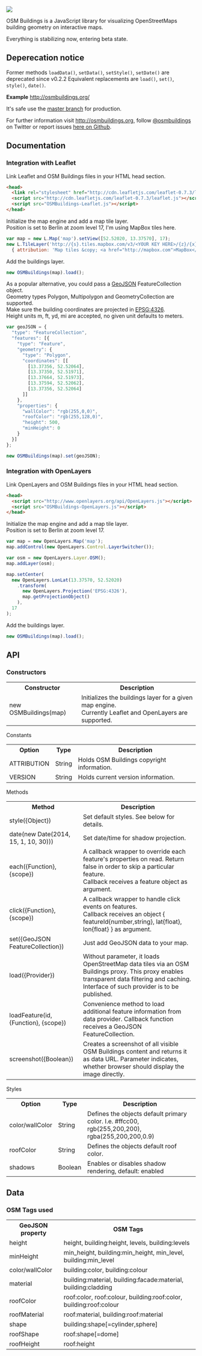 <img src="http://osmbuildings.org/logo.png"/>

OSM Buildings is a JavaScript library for visualizing OpenStreetMaps building geometry on interactive maps.

Everything is stabilizing now, entering beta state.

## Deperecation notice

Former methods `loadData()`, `setData()`, `setStyle()`, `setDate()` are deprecated since v0.2.2
Equivalent replacements are `load()`, `set()`, `style()`, `date()`.


**Example** http://osmbuildings.org/

It's safe use the [master branch](https://github.com/kekscom/osmbuildings/tree/master/dist/) for production.

For further information visit http://osmbuildings.org, follow [@osmbuildings](https://twitter.com/osmbuildings/) on Twitter or report issues [here on Github](https://github.com/kekscom/osmbuildings/issues/).


## Documentation

### Integration with Leaflet

Link Leaflet and OSM Buildings files in your HTML head section.

~~~ html
<head>
  <link rel="stylesheet" href="http://cdn.leafletjs.com/leaflet-0.7.3/leaflet.css">
  <script src="http://cdn.leafletjs.com/leaflet-0.7.3/leaflet.js"></script>
  <script src="OSMBuildings-Leaflet.js"></script>
</head>
~~~

Initialize the map engine and add a map tile layer.<br>
Position is set to Berlin at zoom level 17, I'm using MapBox tiles here.

~~~ javascript
var map = new L.Map('map').setView([52.52020, 13.37570], 17);
new L.TileLayer('http://{s}.tiles.mapbox.com/v3/<YOUR KEY HERE>/{z}/{x}/{y}.png',
  { attribution: 'Map tiles &copy; <a href="http://mapbox.com">MapBox</a>', maxZoom: 17 }).addTo(map);
~~~

Add the buildings layer.

~~~ javascript
new OSMBuildings(map).load();
~~~

As a popular alternative, you could pass a <a href="http://www.geojson.org/geojson-spec.html">GeoJSON</a> FeatureCollection object.<br>
Geometry types Polygon, Multipolygon and GeometryCollection are supported.<br>
Make sure the building coordinates are projected in <a href="http://spatialreference.org/ref/epsg/4326/">EPSG:4326</a>.<br>
Height units m, ft, yd, mi are accepted, no given unit defaults to meters.

~~~ javascript
var geoJSON = {
  "type": "FeatureCollection",
  "features": [{
    "type": "Feature",
    "geometry": {
      "type": "Polygon",
      "coordinates": [[
        [13.37356, 52.52064],
        [13.37350, 52.51971],
        [13.37664, 52.51973],
        [13.37594, 52.52062],
        [13.37356, 52.52064]
      ]]
    },
    "properties": {
      "wallColor": "rgb(255,0,0)",
      "roofColor": "rgb(255,128,0)",
      "height": 500,
      "minHeight": 0
    }
  }]
};

new OSMBuildings(map).set(geoJSON);
~~~


### Integration with OpenLayers

Link OpenLayers and OSM Buildings files in your HTML head section.

~~~ html
<head>
  <script src="http://www.openlayers.org/api/OpenLayers.js"></script>
  <script src="OSMBuildings-OpenLayers.js"></script>
</head>
~~~

Initialize the map engine and add a map tile layer.<br>
Position is set to Berlin at zoom level 17.

~~~ javascript
var map = new OpenLayers.Map('map');
map.addControl(new OpenLayers.Control.LayerSwitcher());

var osm = new OpenLayers.Layer.OSM();
map.addLayer(osm);

map.setCenter(
  new OpenLayers.LonLat(13.37570, 52.52020)
    .transform(
      new OpenLayers.Projection('EPSG:4326'),
      map.getProjectionObject()
    ),
  17
);
~~~

Add the buildings layer.

~~~ javascript
new OSMBuildings(map).load();
~~~


## API

### Constructors

<table>
<tr>
<th>Constructor</th>
<th>Description</th>
</tr>

<tr>
<td>new OSMBuildings(map)</td>
<td>Initializes the buildings layer for a given map engine.<br>
Currently Leaflet and OpenLayers are supported.</td>
</tr>
</table>

Constants

<table>
<tr>
<th>Option</th>
<th>Type</th>
<th>Description</th>
</tr>

<tr>
<td>ATTRIBUTION</td>
<td>String</td>
<td>Holds OSM Buildings copyright information.</td>
</tr>

<tr>
<td>VERSION</td>
<td>String</td>
<td>Holds current version information.</td>
</tr>
</table>

Methods

<table>
<tr>
<th>Method</th>
<th>Description</th>
</tr>

<tr>
<td>style({Object})</td>
<td>Set default styles. See below for details.</td>
</tr>

<tr>
<td>date(new Date(2014, 15, 1, 10, 30)))</td>
<td>Set date/time for shadow projection.</td>
</tr>

<tr>
<td>each({Function}, {scope})</td>
<td>A callback wrapper to override each feature's properties on read. Return false in order to skip a particular feature.<br>
Callback receives a feature object as argument.</td>
</tr>

<tr>
<td>click({Function}, {scope})</td>
<td>A callback wrapper to handle click events on features.<br>
Callback receives an object { featureId{number,string}, lat{float}, lon{float} } as argument.</td>
</tr>

<tr>
<td>set({GeoJSON FeatureCollection})</td>
<td>Just add GeoJSON data to your map.</td>
</tr>

<tr>
<td>load({Provider})</td>
<td>Without parameter, it loads OpenStreetMap data tiles via an OSM Buildings proxy. This proxy enables transparent data filtering and caching.
Interface of such provider is to be published.</td>
</tr>

<tr>
<td>loadFeature(id, {Function}, {scope})</td>
<td>Convenience method to load additional feature information from data provider. Callback function receives a GeoJSON FeatureCollection.</td>
</tr>

<tr>
<td>screenshot({Boolean})</td>
<td>Creates a screenshot of all visible OSM Buildings content and returns it as data URL. Parameter indicates, whether browser should display the image directly.</td>
</tr>
</table>

Styles

<table>
<tr>
<th>Option</th>
<th>Type</th>
<th>Description</th>
</tr>

<tr>
<td>color/wallColor</td>
<td>String</td>
<td>Defines the objects default primary color. I.e. #ffcc00, rgb(255,200,200), rgba(255,200,200,0.9)</td>
</tr>

<tr>
<td>roofColor</td>
<td>String</td>
<td>Defines the objects default roof color.</td>
</tr>

<tr>
<td>shadows</td>
<td>Boolean</td>
<td>Enables or disables shadow rendering, default: enabled</td>
</tr>
</table>


## Data

### OSM Tags used

<table>
<tr>
<th>GeoJSON property</th>
<th>OSM Tags</th>
</tr>

<tr>
<td>height</td>
<td>height, building:height, levels, building:levels</td>
</tr>

<tr>
<td>minHeight</td>
<td>min_height, building:min_height, min_level, building:min_level</td>
</tr>

<tr>
<td>color/wallColor</td>
<td>building:color, building:colour</td>
</tr>

<tr>
<td>material</td>
<td>building:material, building:facade:material, building:cladding</td>
</tr>

<tr>
<td>roofColor</td>
<td>roof:color, roof:colour, building:roof:color, building:roof:colour</td>
</tr>

<tr>
<td>roofMaterial</td>
<td>roof:material, building:roof:material</td>
</tr>

<tr>
<td>shape</td>
<td>building:shape[=cylinder,sphere]</td>
</tr>

<tr>
<td>roofShape</td>
<td>roof:shape[=dome]</td>
</tr>

<tr>
<td>roofHeight</td>
<td>roof:height</td>
</tr>
</table>
